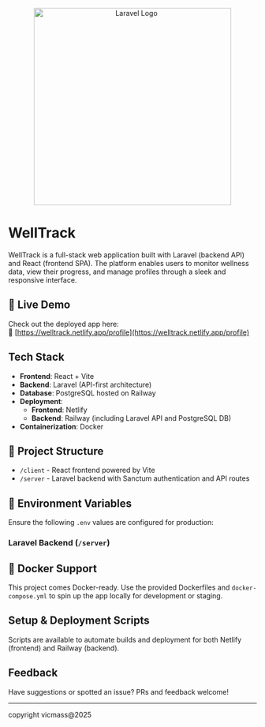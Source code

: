 <p align="center"><a href="https://laravel.com" target="_blank"><img src="https://raw.githubusercontent.com/laravel/art/master/logo-lockup/5%20SVG/2%20CMYK/1%20Full%20Color/laravel-logolockup-cmyk-red.svg" width="400" alt="Laravel Logo"></a></p>



# WellTrack

WellTrack is a full-stack web application built with Laravel (backend API) and React (frontend SPA). The platform enables users to monitor wellness data, view their progress, and manage profiles through a sleek and responsive interface.

## 🚀 Live Demo

Check out the deployed app here:  
🔗 [https://welltrack.netlify.app/profile](https://welltrack.netlify.app/profile)

##  Tech Stack

- **Frontend**: React + Vite
- **Backend**: Laravel (API-first architecture)
- **Database**: PostgreSQL hosted on Railway
- **Deployment**:
  - **Frontend**: Netlify
  - **Backend**: Railway (including Laravel API and PostgreSQL DB)
- **Containerization**: Docker

## 📁 Project Structure

- `/client` - React frontend powered by Vite  
- `/server` - Laravel backend with Sanctum authentication and API routes

## 🔧 Environment Variables

Ensure the following `.env` values are configured for production:

### Laravel Backend (`/server`)




## 🐳 Docker Support

This project comes Docker-ready. Use the provided Dockerfiles and `docker-compose.yml` to spin up the app locally for development or staging.

##  Setup & Deployment Scripts

Scripts are available to automate builds and deployment for both Netlify (frontend) and Railway (backend).

## Feedback

Have suggestions or spotted an issue? PRs and feedback welcome!

---

copyright vicmass@2025
